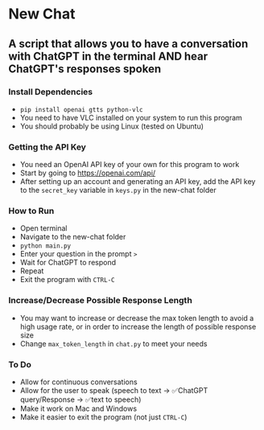 # New Chat
## A script that allows you to have a conversation with ChatGPT in the terminal AND hear ChatGPT's responses spoken

### Install Dependencies
- `pip install openai gtts python-vlc`
- You need to have VLC installed on your system to run this program
- You should probably be using Linux (tested on Ubuntu)

### Getting the API Key
- You need an OpenAI API key of your own for this program to work
- Start by going to https://openai.com/api/
- After setting up an account and generating an API key, add the API key to the `secret_key` variable in `keys.py` in the new-chat folder 


### How to Run
- Open terminal
- Navigate to the new-chat folder
- `python main.py`
- Enter your question in the prompt `> `
- Wait for ChatGPT to respond
- Repeat
- Exit the program with `CTRL-C`

### Increase/Decrease Possible Response Length
- You may want to increase or decrease the max token length to avoid a high usage rate, or in order to increase the length of possible response size
- Change `max_token_length` in `chat.py` to meet your needs

### To Do
- Allow for continuous conversations
- Allow for the user to speak (speech to text -> ✅ChatGPT query/Response -> ✅text to speech)
- Make it work on Mac and Windows
- Make it easier to exit the program (not just `CTRL-C`)
